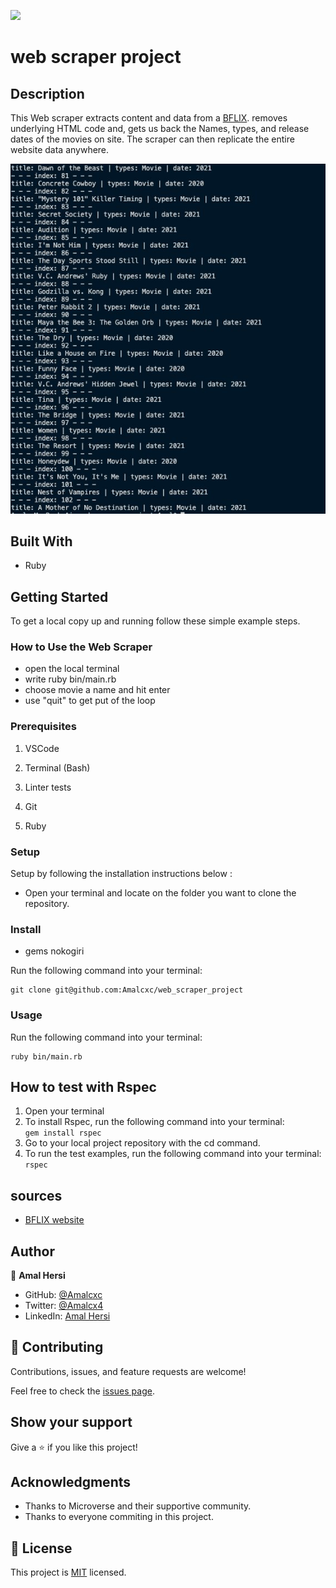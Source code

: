 ![](https://img.shields.io/badge/Microverse-blueviolet)

# web scraper project

## Description
This Web scraper extracts content and data from a [BFLIX](https://www3.bflix.to/). removes underlying HTML code and, gets us back the Names, types, and release dates of the movies on site. The scraper can then replicate the entire website data anywhere.


![screenshot](Screen.jpg)

## Built With

- Ruby

## Getting Started

To get a local copy up and running follow these simple example steps.

### How to Use the Web Scraper
- open the local terminal
- write ruby bin/main.rb
- choose movie a name and hit enter
- use "quit" to get put of the loop

### Prerequisites

1. VSCode

2. Terminal (Bash)

3. Linter tests

4. Git

5. Ruby

### Setup

Setup by  following the installation instructions below :
* Open your terminal and locate on the folder you want to clone the repository.

### Install

- gems nokogiri

Run the following command into your terminal:

```console
git clone git@github.com:Amalcxc/web_scraper_project
```

### Usage

Run the following command into your terminal:

```console
ruby bin/main.rb
```

## How to test with Rspec

1. Open your terminal
2. To install Rspec, run the following command into your terminal: </br>
``` gem install rspec ```
3. Go to your local project repository with the cd command.
4. To run the test examples, run the following command into your terminal: </br>
``` rspec ```

## sources 
- [BFLIX website](https://www3.bflix.to/)

## Author

👤 **Amal Hersi**

- GitHub: [@Amalcxc](https://github.com/Amalcxc)
- Twitter: [@Amalcx4](https://twitter.com/Amalcx4)
- LinkedIn: [Amal Hersi](https://www.linkedin.com/in/amal-hersi-a29583205/)

## 🤝 Contributing

Contributions, issues, and feature requests are welcome!

Feel free to check the [issues page](https://github.com/Amalcxc/web_scraper_project/issues).

## Show your support

Give a ⭐️ if you like this project!

## Acknowledgments

- Thanks to Microverse and their supportive community.
- Thanks to everyone commiting in this project.

## 📝 License

This project is [MIT](./MIT.md) licensed.


